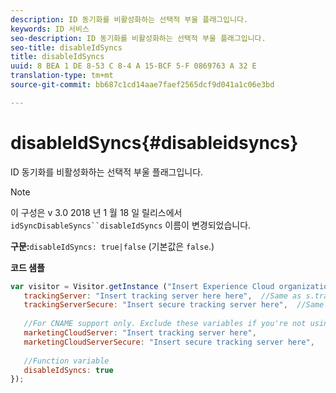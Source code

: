 ```yaml
---
description: ID 동기화를 비활성화하는 선택적 부울 플래그입니다.
keywords: ID 서비스
seo-description: ID 동기화를 비활성화하는 선택적 부울 플래그입니다.
seo-title: disableIdSyncs
title: disableIdSyncs
uuid: 8 BEA 1 DE 8-53 C 8-4 A 15-BCF 5-F 0869763 A 32 E
translation-type: tm+mt
source-git-commit: bb687c1cd14aae7faef2565dcf9d041a1c06e3bd

---
```



# disableIdSyncs{#disableidsyncs}

ID 동기화를 비활성화하는 선택적 부울 플래그입니다.

>[!NOTE]
>
>이 구성은 v 3.0 2018 년 1 월 18 일 릴리스에서 `idSyncDisableSyncs``disableIdSyncs` 이름이 변경되었습니다.

**구문:**`disableIdSyncs: true|false` (기본값은 `false`.)

**코드 샘플**

```js
var visitor = Visitor.getInstance ("Insert Experience Cloud organization ID here",{ 
   trackingServer: "Insert tracking server here here",  //Same as s.trackingServer 
   trackingServerSecure: "Insert secure tracking server here",  //Same as s.trackingServerSecure 
 
   //For CNAME support only. Exclude these variables if you're not using CNAME 
   marketingCloudServer: "Insert tracking server here", 
   marketingCloudServerSecure: "Insert secure tracking server here", 
 
   //Function variable 
   disableIdSyncs: true 
});
```

